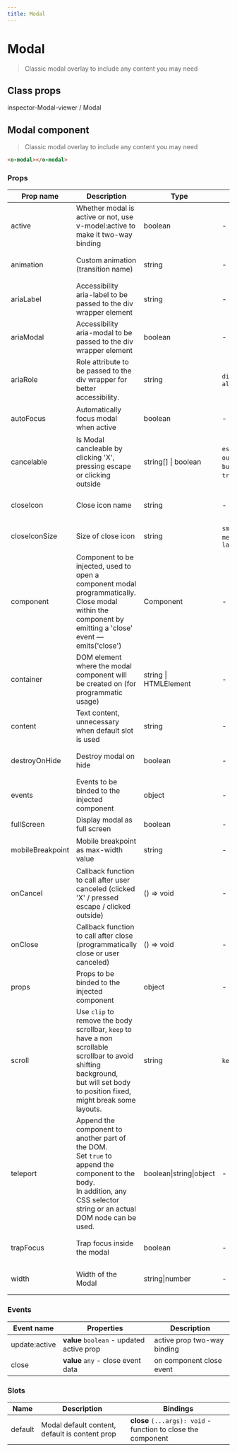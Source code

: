 ```yaml
---
title: Modal
---
```


# Modal

<div class="vp-doc">

> Classic modal overlay to include any content you may need

<Carbon />
</div>

<div class="vp-example">
</div>
<div class="vp-example">

## Class props

inspector-Modal-viewer /
Modal

</div>

<div class="vp-doc">

## Modal component

> Classic modal overlay to include any content you may need

```html
<o-modal></o-modal>
```

### Props

| Prop name        | Description                                                                                                                                                                         | Type                    | Values                                              | Default                                                                                                                                                                       |
| ---------------- | ----------------------------------------------------------------------------------------------------------------------------------------------------------------------------------- | ----------------------- | --------------------------------------------------- | ----------------------------------------------------------------------------------------------------------------------------------------------------------------------------- |
| active           | Whether modal is active or not, use v-model:active to make it two-way binding                                                                                                       | boolean                 | -                                                   | <code style='white-space: nowrap; padding: 0;'>false</code>                                                                                                                   |
| animation        | Custom animation (transition name)                                                                                                                                                  | string                  | -                                                   | <div><small>From <b>config</b>:</small></div><code style='white-space: nowrap; padding: 0;'>modal: {<br>&nbsp;&nbsp;animation: "zoom-out"<br>}</code>                         |
| ariaLabel        | Accessibility aria-label to be passed to the div wrapper element                                                                                                                    | string                  | -                                                   | <div><small>From <b>config</b>:</small></div><code style='white-space: nowrap; padding: 0;'>modal: {<br>&nbsp;&nbsp;ariaLabel: undefined<br>}</code>                          |
| ariaModal        | Accessibility aria-modal to be passed to the div wrapper element                                                                                                                    | boolean                 | -                                                   | <div><small>From <b>config</b>:</small></div><code style='white-space: nowrap; padding: 0;'>modal: {<br>&nbsp;&nbsp;ariaModal: undefined<br>}</code>                          |
| ariaRole         | Role attribute to be passed to the div wrapper for better accessibility.                                                                                                            | string                  | `dialog`, `alertdialog`                             | <div><small>From <b>config</b>:</small></div><code style='white-space: nowrap; padding: 0;'>modal: {<br>&nbsp;&nbsp;ariaRole: undefined<br>}</code>                           |
| autoFocus        | Automatically focus modal when active                                                                                                                                               | boolean                 | -                                                   | <div><small>From <b>config</b>:</small></div><code style='white-space: nowrap; padding: 0;'>modal: {<br>&nbsp;&nbsp;autoFocus: true<br>}</code>                               |
| cancelable       | Is Modal cancleable by clicking 'X', pressing escape or clicking outside                                                                                                            | string[] \| boolean     | `escape`, `x`, `outside`, `button`, `true`, `false` | <div><small>From <b>config</b>:</small></div><code style='white-space: nowrap; padding: 0;'>modal: {<br>&nbsp;&nbsp;cancelable: ["escape","x","outside","button"]<br>}</code> |
| closeIcon        | Close icon name                                                                                                                                                                     | string                  | -                                                   | <div><small>From <b>config</b>:</small></div><code style='white-space: nowrap; padding: 0;'>modal: {<br>&nbsp;&nbsp;closeIcon: "close"<br>}</code>                            |
| closeIconSize    | Size of close icon                                                                                                                                                                  | string                  | `small`, `medium`, `large`                          | <div><small>From <b>config</b>:</small></div><code style='white-space: nowrap; padding: 0;'>modal: {<br>&nbsp;&nbsp;closeIconSize: "medium"<br>}</code>                       |
| component        | Component to be injected, used to open a component modal programmatically.<br/>Close modal within the component by emitting a 'close' event — emits('close')                        | Component               | -                                                   |                                                                                                                                                                               |
| container        | DOM element where the modal component will be created on (for programmatic usage)                                                                                                   | string \| HTMLElement   | -                                                   | <div><small>From <b>config</b>:</small></div><code style='white-space: nowrap; padding: 0;'>modal: {<br>&nbsp;&nbsp;container: "body"<br>}</code>                             |
| content          | Text content, unnecessary when default slot is used                                                                                                                                 | string                  | -                                                   |                                                                                                                                                                               |
| destroyOnHide    | Destroy modal on hide                                                                                                                                                               | boolean                 | -                                                   | <div><small>From <b>config</b>:</small></div><code style='white-space: nowrap; padding: 0;'>modal: {<br>&nbsp;&nbsp;destroyOnHide: false<br>}</code>                          |
| events           | Events to be binded to the injected component                                                                                                                                       | object                  | -                                                   | <code style='white-space: nowrap; padding: 0;'>{}</code>                                                                                                                      |
| fullScreen       | Display modal as full screen                                                                                                                                                        | boolean                 | -                                                   | <code style='white-space: nowrap; padding: 0;'>false</code>                                                                                                                   |
| mobileBreakpoint | Mobile breakpoint as max-width value                                                                                                                                                | string                  | -                                                   | <div><small>From <b>config</b>:</small></div><code style='white-space: nowrap; padding: 0;'>modal: {<br>&nbsp;&nbsp;mobileBreakpoint: undefined<br>}</code>                   |
| onCancel         | Callback function to call after user canceled (clicked 'X' / pressed escape / clicked outside)                                                                                      | () =&gt; void           | -                                                   | Default function (see source code)                                                                                                                                            |
| onClose          | Callback function to call after close (programmatically close or user canceled)                                                                                                     | () =&gt; void           | -                                                   | Default function (see source code)                                                                                                                                            |
| props            | Props to be binded to the injected component                                                                                                                                        | object                  | -                                                   |                                                                                                                                                                               |
| scroll           | Use `clip` to remove the body scrollbar, `keep` to have a non scrollable scrollbar to avoid shifting background,<br/>but will set body to position fixed, might break some layouts. | string                  | `keep`, `clip`                                      | <div><small>From <b>config</b>:</small></div><code style='white-space: nowrap; padding: 0;'>modal: {<br>&nbsp;&nbsp;scroll: "keep"<br>}</code>                                |
| teleport         | Append the component to another part of the DOM.<br/>Set `true` to append the component to the body.<br/>In addition, any CSS selector string or an actual DOM node can be used.    | boolean\|string\|object | -                                                   | <div><small>From <b>config</b>:</small></div><code style='white-space: nowrap; padding: 0;'>modal: {<br>&nbsp;&nbsp;teleport: false<br>}</code>                               |
| trapFocus        | Trap focus inside the modal                                                                                                                                                         | boolean                 | -                                                   | <div><small>From <b>config</b>:</small></div><code style='white-space: nowrap; padding: 0;'>modal: {<br>&nbsp;&nbsp;trapFocus: true<br>}</code>                               |
| width            | Width of the Modal                                                                                                                                                                  | string\|number          | -                                                   | <div><small>From <b>config</b>:</small></div><code style='white-space: nowrap; padding: 0;'>modal: {<br>&nbsp;&nbsp;width: 960<br>}</code>                                    |

### Events

| Event name    | Properties                                | Description                 |
| ------------- | ----------------------------------------- | --------------------------- |
| update:active | **value** `boolean` - updated active prop | active prop two-way binding |
| close         | **value** `any` - close event data        | on component close event    |

### Slots

| Name    | Description                                    | Bindings                                                      |
| ------- | ---------------------------------------------- | ------------------------------------------------------------- |
| default | Modal default content, default is content prop | **close** `(...args): void` - function to close the component |

</div>

<div class="vp-doc">
</div>
